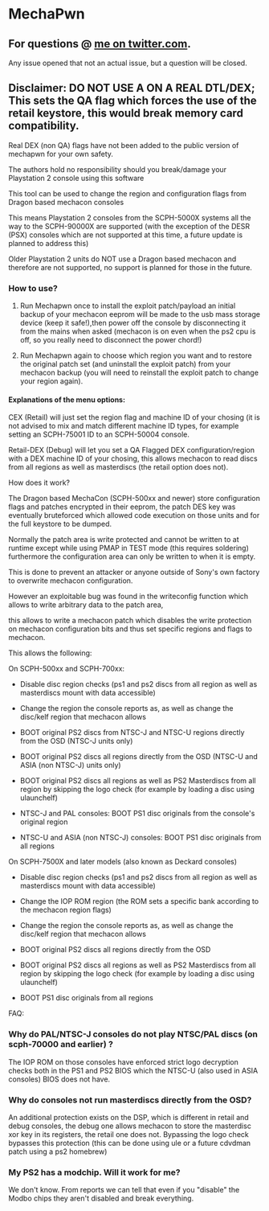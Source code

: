 # MechaPwn

## For questions @ [me on twitter.com](https://twitter.com/balika011).
Any issue opened that not an actual issue, but a question will be closed.

## Disclaimer: DO NOT USE A ON A REAL DTL/DEX; This sets the QA flag which forces the use of the retail keystore, this would break memory card compatibility.

Real DEX (non QA) flags have not been added to the public version of mechapwn for your own safety.


The authors hold no responsibility should you break/damage your Playstation 2 console using this software

This tool can be used to change the region and configuration flags from Dragon based mechacon consoles

This means Playstation 2 consoles from the SCPH-5000X systems all the way to the SCPH-90000X are supported
(with the exception of the DESR (PSX) consoles which are not supported at this time, a future update is planned to address this)

Older Playstation 2 units do NOT use a Dragon based mechacon and therefore are not supported, no support is planned for those in the future.

### How to use?

1) Run Mechapwn once to install the exploit patch/payload an initial backup of your mechacon eeprom will be made to the usb mass storage device (keep it safe!),then power off the console by disconnecting it from the mains when asked (mechacon is on even when the ps2 cpu is off, so you really need to disconnect the power chord!) 

2) Run Mechapwn again to choose which region you want and to restore the original patch set (and uninstall the exploit patch) from your mechacon backup (you will need to reinstall the exploit patch to change your region again).

#### Explanations of the menu options:

CEX (Retail) will just set the region flag and machine ID of your chosing (it is not advised to mix and match different machine ID types, for example setting an SCPH-75001 ID to an SCPH-50004 console.

Retail-DEX (Debug) will let you set a QA Flagged DEX configuration/region with a DEX machine ID of your chosing, this allows mechacon to read discs from all regions as well as masterdiscs (the retail option does not).


How does it work?

The Dragon based MechaCon (SCPH-500xx and newer) store configuration flags and patches encrypted in their eeprom, the patch DES key was eventually bruteforced which allowed code execution on those units and for the full keystore to be dumped.

Normally the patch area is write protected and cannot be written to at runtime except while using PMAP in TEST mode (this requires soldering) furthermore the configuration area can only be written to when it is empty.

This is done to prevent an attacker or anyone outside of Sony's own factory to overwrite mechacon configuration.

However an exploitable bug was found in the writeconfig function which allows to write arbitrary data to the patch area,

this allows to write a mechacon patch which disables the write protection on mechacon configuration bits and thus set specific regions and flags to mechacon.


This allows the following:

On SCPH-500xx and SCPH-700xx:

* Disable disc region checks (ps1 and ps2 discs from all region as well as masterdiscs mount with data accessible)

* Change the region the console reports as, as well as change the disc/kelf region that mechacon allows

* BOOT original PS2 discs from NTSC-J and NTSC-U regions directly from the OSD (NTSC-J units only)

* BOOT original PS2 discs all regions directly from the OSD (NTSC-U and ASIA (non NTSC-J) units only)

* BOOT original PS2 discs all regions as well as PS2 Masterdiscs from all region by skipping the logo check (for example by loading a disc using ulaunchelf)

* NTSC-J and PAL consoles: BOOT PS1 disc originals from the console's original region

* NTSC-U and ASIA (non NTSC-J) consoles: BOOT PS1 disc originals from all regions



On SCPH-7500X and later models (also known as Deckard consoles)

* Disable disc region checks (ps1 and ps2 discs from all region as well as masterdiscs mount with data accessible)

* Change the IOP ROM region (the ROM sets a specific bank according to the mechacon region flags)

* Change the region the console reports as, as well as change the disc/kelf region that mechacon allows

* BOOT original PS2 discs all regions directly from the OSD

* BOOT original PS2 discs all regions as well as PS2 Masterdiscs from all region by skipping the logo check (for example by loading a disc using ulaunchelf)

* BOOT PS1 disc originals from all regions


FAQ: 

### Why do PAL/NTSC-J consoles do not play NTSC/PAL discs (on scph-70000 and earlier) ?

The IOP ROM on those consoles have enforced strict logo decryption checks both in the PS1 and PS2 BIOS which the NTSC-U (also used in ASIA consoles) BIOS does not have.


### Why do consoles not run masterdiscs directly from the OSD? 

An additional protection exists on the DSP, which is different in retail and debug consoles, the debug one allows mechacon to store the masterdisc xor key in its registers, the retail one does not.
Bypassing the logo check bypasses this protection (this can be done using ule or a future cdvdman patch using a ps2 homebrew)

### My PS2 has a modchip. Will it work for me?

We don't know. From reports we can tell that even if you "disable" the Modbo chips they aren't disabled and break everything.

